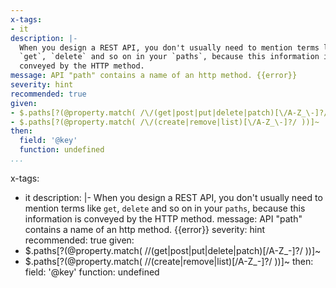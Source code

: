 ```yaml
---
x-tags:
- it
description: |-
  When you design a REST API, you don't usually need to mention terms like
  `get`, `delete` and so on in your `paths`, because this information is
  conveyed by the HTTP method.
message: API "path" contains a name of an http method. {{error}}
severity: hint
recommended: true
given:
- $.paths[?(@property.match( /\/(get|post|put|delete|patch)[\/A-Z_\-]?/ ))]~
- $.paths[?(@property.match( /\/(create|remove|list)[\/A-Z_\-]?/ ))]~
then:
  field: '@key'
  function: undefined
...
```

x-tags:
- it
description: |-
  When you design a REST API, you don't usually need to mention terms like
  `get`, `delete` and so on in your `paths`, because this information is
  conveyed by the HTTP method.
message: API "path" contains a name of an http method. {{error}}
severity: hint
recommended: true
given:
- $.paths[?(@property.match( /\/(get|post|put|delete|patch)[\/A-Z_\-]?/ ))]~
- $.paths[?(@property.match( /\/(create|remove|list)[\/A-Z_\-]?/ ))]~
then:
  field: '@key'
  function: undefined